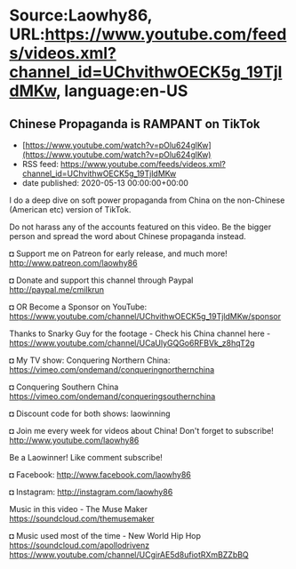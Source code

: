 # Source:Laowhy86, URL:https://www.youtube.com/feeds/videos.xml?channel_id=UChvithwOECK5g_19TjldMKw, language:en-US

## Chinese Propaganda is RAMPANT on TikTok
 - [https://www.youtube.com/watch?v=pOlu624glKw](https://www.youtube.com/watch?v=pOlu624glKw)
 - RSS feed: https://www.youtube.com/feeds/videos.xml?channel_id=UChvithwOECK5g_19TjldMKw
 - date published: 2020-05-13 00:00:00+00:00

I do a deep dive on soft power propaganda from China on the non-Chinese (American etc) version of TikTok.

Do not harass any of the accounts featured on this video. Be the bigger person and spread the word about Chinese propaganda instead. 

◘ Support me on Patreon for early release, and much more! http://www.patreon.com/laowhy86

◘ Donate and support this channel through Paypal http://paypal.me/cmilkrun

◘ OR Become a Sponsor on YouTube:
https://www.youtube.com/channel/UChvithwOECK5g_19TjldMKw/sponsor

Thanks to Snarky Guy for the footage - Check his China channel here - https://www.youtube.com/channel/UCaUlyGQGo6RFBVk_z8hqT2g

◘ My TV show: Conquering Northern China:
https://vimeo.com/ondemand/conqueringnorthernchina

◘ Conquering Southern China
https://vimeo.com/ondemand/conqueringsouthernchina

◘ Discount code for both shows: laowinning

◘ Join me every week for videos about China! Don't forget to subscribe!
http://www.youtube.com/laowhy86

Be a Laowinner!
Like comment subscribe!

◘ Facebook:
http://www.facebook.com/laowhy86

◘ Instagram: 
http://instagram.com/laowhy86

Music in this video - The Muse Maker
https://soundcloud.com/themusemaker

◘ Music used most of the time - New World Hip Hop
https://soundcloud.com/apollodrivenz
https://www.youtube.com/channel/UCgirAE5d8ufiotRXmBZZbBQ

